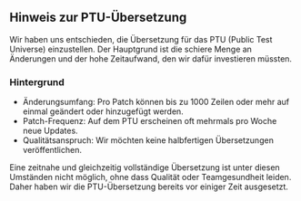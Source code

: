 ## Hinweis zur PTU-Übersetzung

Wir haben uns entschieden, die Übersetzung für das PTU (Public Test Universe) einzustellen.
Der Hauptgrund ist die schiere Menge an Änderungen und der hohe Zeitaufwand, den wir dafür investieren müssten.

### Hintergrund
- Änderungsumfang: Pro Patch können bis zu 1000 Zeilen oder mehr auf einmal geändert oder hinzugefügt werden.
- Patch-Frequenz: Auf dem PTU erscheinen oft mehrmals pro Woche neue Updates.
- Qualitätsanspruch: Wir möchten keine halbfertigen Übersetzungen veröffentlichen. 

Eine zeitnahe und gleichzeitig vollständige Übersetzung ist unter diesen Umständen nicht möglich, ohne dass Qualität oder Teamgesundheit leiden. Daher haben wir die PTU-Übersetzung bereits vor einiger Zeit ausgesetzt.